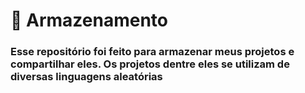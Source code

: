 # 📁 Armazenamento
### Esse repositório foi feito para armazenar meus projetos e compartilhar eles. Os projetos dentre eles se utilizam de diversas linguagens aleatórias